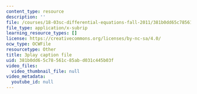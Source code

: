 ```yaml
---
content_type: resource
description: ''
file: /courses/18-03sc-differential-equations-fall-2011/381b0dd65c78561c85abd031c445b03f_te6Mplq3DCU.vtt
file_type: application/x-subrip
learning_resource_types: []
license: https://creativecommons.org/licenses/by-nc-sa/4.0/
ocw_type: OCWFile
resourcetype: Other
title: 3play caption file
uid: 381b0dd6-5c78-561c-85ab-d031c445b03f
video_files:
  video_thumbnail_file: null
video_metadata:
  youtube_id: null
---
```

